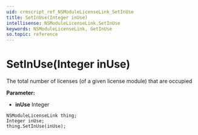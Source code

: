 ```yaml
---
uid: crmscript_ref_NSModuleLicenseLink_SetInUse
title: SetInUse(Integer inUse)
intellisense: NSModuleLicenseLink.SetInUse
keywords: NSModuleLicenseLink, GetInUse
so.topic: reference
---
```


# SetInUse(Integer inUse)

The total number of licenses (of a given license module) that are occupied

**Parameter:** 
* **inUse** Integer

```crmscript
NSModuleLicenseLink thing;
Integer inUse;
thing.SetInUse(inUse);
```

